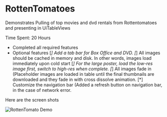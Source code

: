 RottenTomatoes
==============

Demonstrates Pulling of top movies and dvd rentals from Rottentomatoes and presenting in UiTableViews

Time Spent: 20 Hours

  * Completed all required features
  * Optional features
     [*] Add a tab bar for Box Office and DVD.
     [*] All images should be cached in memory and disk. In other words, images load immediately upon cold start 
     [*] For the large poster, load the low-res image first, switch to high-res when complete.
     [*] All images fade in (Placeholder images are loaded in table until the final thumbnails are downloaded and they fade in with cross dissolve animation.
     [*] Customize the navigation bar (Added a refresh button on navigation bar, in the case of network error.
     
     
Here are the screen shots

![RottenTomato Demo](https://github.com/tasveer/RottenTomatoes/blob/master/RottenTomatoes%20Demo.gif?raw=true)
